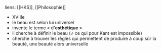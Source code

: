 liens: [[HKS]], [[Philosophie]]

- XVIIIe
- le beau est selon lui universel
- invente le terme « d'**esthétique** »
- il cherche à définir le beau (≠ ce qui pour Kant est impossible)
- cherche à trouver les règles qui permettent de produire à coup sûr la beauté, une beauté alors universelle